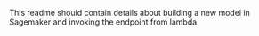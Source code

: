 This readme should contain details about building a new model in Sagemaker and invoking the endpoint from lambda. 
